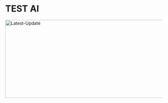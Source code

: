 # TEST AI
 <a href="gradientcolorpicker.vercel.app"><img alt="Latest-Update" width="600px" height="250px" src="https://github.com/user-attachments/assets/0efd7890-1103-41ee-9e25-61268ee60adc" /></a><br>

